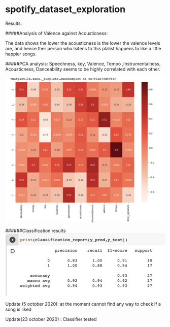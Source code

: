 # spotify_dataset_exploration

Results:

#####Analysis of Valence against Acousticness: 

The data shows the lower the acousticness is the lower the valence levels are, and hence ther person who lsitens to this plalist happens to like a little happier songs.

#####PCA analysis:
Speechness, key, Valence, Tempo ,Instrumentalness, Acousticness, Danceability seems to be highly correlated with each other.

![DEMO](https://github.com/mosh98/spotify_dataset_exploration/blob/master/Screenshot%202020-10-23%20at%2015.22.38.png)


######Classification results
![Classification Result](https://github.com/mosh98/spotify_dataset_exploration/blob/master/Screenshot%202020-10-23%20at%2015.20.43.png)







Update (5 october 2020): at the moment cannot find any way to check if a song is liked

Update(23 october 2020) : Classifier tested

